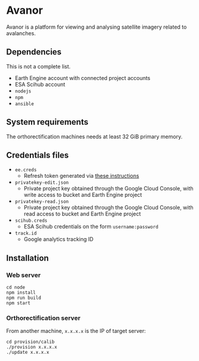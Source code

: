 # Avanor

Avanor is a platform for viewing and analysing satellite imagery related to avalanches.

## Dependencies

This is not a complete list.

* Earth Engine account with connected project accounts
* ESA Scihub account
* `nodejs`
* `npm`
* `ansible`

## System requirements

The orthorectification machines needs at least 32 GiB primary memory.

## Credentials files

* `ee.creds`
  * Refresh token generated via [these instructions](https://developers.google.com/earth-engine/python_install_manual#setting-up-authentication-credentials)
* `privatekey-edit.json`
  * Private project key obtained through the Google Cloud Console, with write access to bucket and Earth Engine project
* `privatekey-read.json`
  * Private project key obtained through the Google Cloud Console, with read access to bucket and Earth Engine project
* `scihub.creds`
  * ESA Scihub credentials on the form `username:password`
* `track.id`
  * Google analytics tracking ID

## Installation

### Web server

    cd node
    npm install
    npm run build
    npm start

### Orthorectification server

From another machine, `x.x.x.x` is the IP of target server:

    cd provision/calib
    ./provision x.x.x.x
    ./update x.x.x.x

